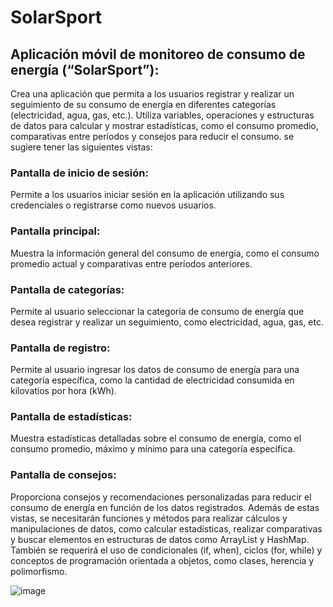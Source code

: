 # SolarSport
## Aplicación móvil de monitoreo de consumo de energía (“SolarSport”): 
Crea una aplicación que permita a los usuarios registrar y realizar un seguimiento de su consumo de energía en diferentes categorías (electricidad, agua, gas, etc.). Utiliza variables, operaciones y estructuras de datos para calcular y mostrar estadísticas, como el consumo promedio, comparativas entre períodos y consejos para reducir el consumo.
se sugiere tener las siguientes vistas:
### Pantalla de inicio de sesión: 
Permite a los usuarios iniciar sesión en la aplicación utilizando sus credenciales o registrarse como nuevos usuarios.
### Pantalla principal: 
Muestra la información general del consumo de energía, como el consumo promedio actual y comparativas entre períodos anteriores.
### Pantalla de categorías: 
Permite al usuario seleccionar la categoría de consumo de energía que desea registrar y realizar un seguimiento, como electricidad, agua, gas, etc.
### Pantalla de registro: 
Permite al usuario ingresar los datos de consumo de energía para una categoría específica, como la cantidad de electricidad consumida en kilovatios por hora (kWh).
### Pantalla de estadísticas: 
Muestra estadísticas detalladas sobre el consumo de energía, como el consumo promedio, máximo y mínimo para una categoría específica.
### Pantalla de consejos: 
Proporciona consejos y recomendaciones personalizadas para reducir el consumo de energía en función de los datos registrados.
Además de estas vistas, se necesitarán funciones y métodos para realizar cálculos y manipulaciones de datos, como calcular estadísticas, realizar comparativas y buscar elementos en estructuras de datos como ArrayList y HashMap. También se requerirá el uso de condicionales (if, when), ciclos (for, while) y conceptos de programación orientada a objetos, como clases, herencia y polimorfismo.


![image](https://github.com/user-attachments/assets/686e5064-7546-4819-b960-894af2e4af32)
